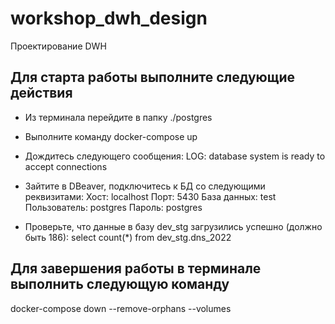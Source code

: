 # workshop_dwh_design
 Проектирование DWH

## Для старта работы выполните следующие действия
- Из терминала перейдите в папку ./postgres
- Выполните команду docker-compose up
- Дождитесь следующего сообщения:  LOG:  database system is ready to accept connections
- Зайтите в DBeaver, подключитесь к БД со следующими реквизитами:
Хост: localhost
Порт: 5430
База данных: test
Пользователь: postgres
Пароль: postgres

- Проверьте, что данные в базу dev_stg загрузились успешно (должно быть 186):
select count(*) from dev_stg.dns_2022

## Для завершения работы в терминале выполнить следующую команду
docker-compose down --remove-orphans --volumes
